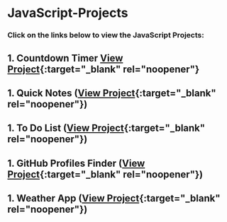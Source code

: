 # JavaScript-Projects

### Click on the links below to view the JavaScript Projects:

## 1. Countdown Timer [View Project](){:target="_blank" rel="noopener"}
## 1. Quick Notes ([View Project](https://beerwithstraw.github.io/QuickNotes/index.html){:target="_blank" rel="noopener"})
## 1. To Do List ([View Project](https://beerwithstraw.github.io/ToDoList/index.html){:target="_blank" rel="noopener"})
## 1. GitHub Profiles Finder ([View Project](https://beerwithstraw.github.io/GithubProfiles/index.html){:target="_blank" rel="noopener"})
## 1. Weather App ([View Project](https://beerwithstraw.github.io/WeatherApp/index.html){:target="_blank" rel="noopener"})
